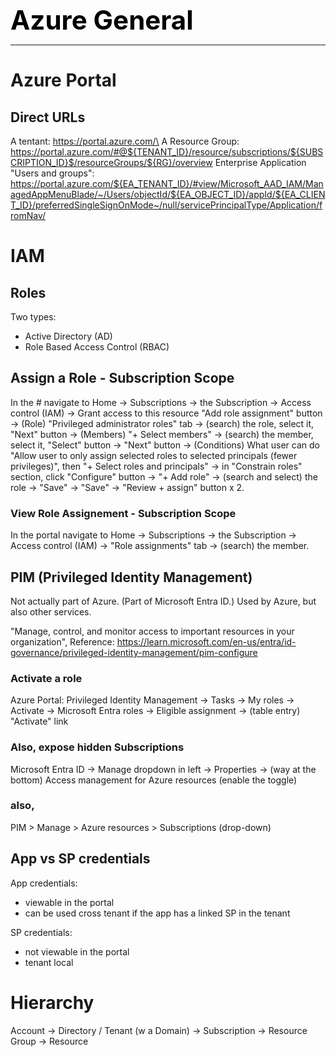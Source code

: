**<span style="font-size:3em;color:black">Azure General</span>**
***

# Azure Portal

## Direct URLs
A tentant: https://portal.azure.com/\<Tenant ID>
A Resource Group: https://portal.azure.com/#@${TENANT_ID}/resource/subscriptions/${SUBSCRIPTION_ID}$/resourceGroups/${RG}/overview
Enterprise Application "Users and groups": https://portal.azure.com/${EA_TENANT_ID}/#view/Microsoft_AAD_IAM/ManagedAppMenuBlade/~/Users/objectId/${EA_OBJECT_ID}/appId/${EA_CLIENT_ID}/preferredSingleSignOnMode~/null/servicePrincipalType/Application/fromNav/

# IAM

## Roles
Two types:
- Active Directory (AD)
- Role Based Access Control (RBAC)

## Assign a Role - Subscription Scope
In the # navigate to Home → Subscriptions → the Subscription → Access control (IAM) → Grant access to this resource "Add role assignment" button → (Role) "Privileged administrator roles" tab → (search) the role, select it, "Next" button → (Members) "+ Select members" → (search) the member, select it, "Select" button → "Next" button → (Conditions) What user can do "Allow user to only assign selected roles to selected principals (fewer privileges)", then "+  Select roles and principals" → in "Constrain roles" section, click "Configure" button → "+ Add role" → (search and select) the role → "Save" → "Save" → "Review + assign" button x 2.

### View Role Assignement - Subscription Scope
In the portal navigate to Home → Subscriptions → the Subscription → Access control (IAM) → "Role assignments" tab → (search) the member.


## PIM (Privileged Identity Management)

Not actually part of Azure.  (Part of Microsoft Entra ID.)  Used by Azure, but also other services.

"Manage, control, and monitor access to important resources in your organization", Reference: https://learn.microsoft.com/en-us/entra/id-governance/privileged-identity-management/pim-configure

### Activate a role
Azure Portal: Privileged Identity Management → Tasks → My roles → Activate → Microsoft Entra roles → Eligible assignment → (table entry) "Activate" link

### Also, expose hidden Subscriptions
Microsoft Entra ID -> Manage dropdown in left -> Properties -> (way at the bottom) Access management for Azure resources (enable the toggle)


### also, 

PIM > Manage > Azure resources > Subscriptions (drop-down)

## App vs SP credentials

App credentials:
- viewable in the portal
- can be used cross tenant if the app has a linked SP in the tenant

SP credentials:
- not viewable in the portal
- tenant local

# Hierarchy
Account → Directory / Tenant (w a Domain) → Subscription → Resource Group → Resource
